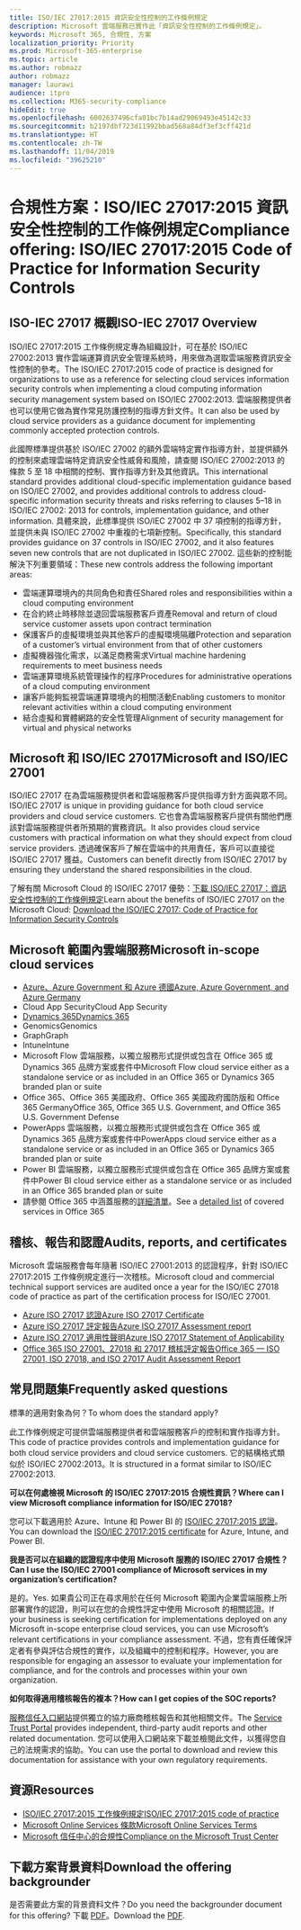 ```yaml
---
title: ISO/IEC 27017:2015 資訊安全性控制的工作條例規定
description: Microsoft 雲端服務已實作此「資訊安全性控制的工作條例規定」。
keywords: Microsoft 365, 合規性, 方案
localization_priority: Priority
ms.prod: Microsoft-365-enterprise
ms.topic: article
ms.author: robmazz
author: robmazz
manager: laurawi
audience: itpro
ms.collection: M365-security-compliance
hideEdit: true
ms.openlocfilehash: 6002637496cfa01bc7b14ad29069493e45142c33
ms.sourcegitcommit: b2197dbf723d11992bbad568a84df3ef3cff421d
ms.translationtype: HT
ms.contentlocale: zh-TW
ms.lasthandoff: 11/04/2019
ms.locfileid: "39625210"
---
```

# <a name="compliance-offering-isoiec-270172015-code-of-practice-for-information-security-controls"></a><span data-ttu-id="5eb13-104">合規性方案：ISO/IEC 27017:2015 資訊安全性控制的工作條例規定</span><span class="sxs-lookup"><span data-stu-id="5eb13-104">Compliance offering: ISO/IEC 27017:2015 Code of Practice for Information Security Controls</span></span>

## <a name="iso-iec-27017-overview"></a><span data-ttu-id="5eb13-105">ISO-IEC 27017 概觀</span><span class="sxs-lookup"><span data-stu-id="5eb13-105">ISO-IEC 27017 Overview</span></span>

<span data-ttu-id="5eb13-106">ISO/IEC 27017:2015 工作條例規定專為組織設計，可在基於 ISO/IEC 27002:2013 實作雲端運算資訊安全管理系統時，用來做為選取雲端服務資訊安全性控制的參考。</span><span class="sxs-lookup"><span data-stu-id="5eb13-106">The ISO/IEC 27017:2015 code of practice is designed for organizations to use as a reference for selecting cloud services information security controls when implementing a cloud computing information security management system based on ISO/IEC 27002:2013.</span></span> <span data-ttu-id="5eb13-107">雲端服務提供者也可以使用它做為實作常見防護控制的指導方針文件。</span><span class="sxs-lookup"><span data-stu-id="5eb13-107">It can also be used by cloud service providers as a guidance document for implementing commonly accepted protection controls.</span></span>

<span data-ttu-id="5eb13-108">此國際標準提供基於 ISO/IEC 27002 的額外雲端特定實作指導方針，並提供額外的控制來處理雲端特定資訊安全性威脅和風險，請查閱 ISO/IEC 27002:2013 的條款 5 至 18 中相關的控制、實作指導方針及其他資訊。</span><span class="sxs-lookup"><span data-stu-id="5eb13-108">This international standard provides additional cloud-specific implementation guidance based on ISO/IEC 27002, and provides additional controls to address cloud-specific information security threats and risks referring to clauses 5–18 in ISO/IEC 27002: 2013 for controls, implementation guidance, and other information.</span></span> <span data-ttu-id="5eb13-109">具體來說，此標準提供 ISO/IEC 27002 中 37 項控制的指導方針，並提供未與 ISO/IEC 27002 中重複的七項新控制。</span><span class="sxs-lookup"><span data-stu-id="5eb13-109">Specifically, this standard provides guidance on 37 controls in ISO/IEC 27002, and it also features seven new controls that are not duplicated in ISO/IEC 27002.</span></span> <span data-ttu-id="5eb13-110">這些新的控制能解決下列重要領域：</span><span class="sxs-lookup"><span data-stu-id="5eb13-110">These new controls address the following important areas:</span></span>

- <span data-ttu-id="5eb13-111">雲端運算環境內的共同角色和責任</span><span class="sxs-lookup"><span data-stu-id="5eb13-111">Shared roles and responsibilities within a cloud computing environment</span></span>
- <span data-ttu-id="5eb13-112">在合約終止時移除並退回雲端服務客戶資產</span><span class="sxs-lookup"><span data-stu-id="5eb13-112">Removal and return of cloud service customer assets upon contract termination</span></span>
- <span data-ttu-id="5eb13-113">保護客戶的虛擬環境並與其他客戶的虛擬環境隔離</span><span class="sxs-lookup"><span data-stu-id="5eb13-113">Protection and separation of a customer’s virtual environment from that of other customers</span></span>
- <span data-ttu-id="5eb13-114">虛擬機器強化需求，以滿足商務需求</span><span class="sxs-lookup"><span data-stu-id="5eb13-114">Virtual machine hardening requirements to meet business needs</span></span>
- <span data-ttu-id="5eb13-115">雲端運算環境系統管理操作的程序</span><span class="sxs-lookup"><span data-stu-id="5eb13-115">Procedures for administrative operations of a cloud computing environment</span></span>
- <span data-ttu-id="5eb13-116">讓客戶能夠監視雲端運算環境內的相關活動</span><span class="sxs-lookup"><span data-stu-id="5eb13-116">Enabling customers to monitor relevant activities within a cloud computing environment</span></span>
- <span data-ttu-id="5eb13-117">結合虛擬和實體網路的安全性管理</span><span class="sxs-lookup"><span data-stu-id="5eb13-117">Alignment of security management for virtual and physical networks</span></span>

## <a name="microsoft-and-isoiec-27017"></a><span data-ttu-id="5eb13-118">Microsoft 和 ISO/IEC 27017</span><span class="sxs-lookup"><span data-stu-id="5eb13-118">Microsoft and ISO/IEC 27001</span></span>

<span data-ttu-id="5eb13-119">ISO/IEC 27017 在為雲端服務提供者和雲端服務客戶提供指導方針方面與眾不同。</span><span class="sxs-lookup"><span data-stu-id="5eb13-119">ISO/IEC 27017 is unique in providing guidance for both cloud service providers and cloud service customers.</span></span> <span data-ttu-id="5eb13-120">它也會為雲端服務客戶提供有關他們應該對雲端服務提供者所預期的實務資訊。</span><span class="sxs-lookup"><span data-stu-id="5eb13-120">It also provides cloud service customers with practical information on what they should expect from cloud service providers.</span></span> <span data-ttu-id="5eb13-121">透過確保客戶了解在雲端中的共用責任，客戶可以直接從 ISO/IEC 27017 獲益。</span><span class="sxs-lookup"><span data-stu-id="5eb13-121">Customers can benefit directly from ISO/IEC 27017 by ensuring they understand the shared responsibilities in the cloud.</span></span>

<span data-ttu-id="5eb13-122">了解有關 Microsoft Cloud 的 ISO/IEC 27017 優勢：[下載 ISO/IEC 27017：資訊安全性控制的工作條例規定](https://aka.ms/iso27017-backgrounder)</span><span class="sxs-lookup"><span data-stu-id="5eb13-122">Learn about the benefits of ISO/IEC 27017 on the Microsoft Cloud: [Download the ISO/IEC 27017: Code of Practice for Information Security Controls](https://aka.ms/iso27017-backgrounder)</span></span>

## <a name="microsoft-in-scope-cloud-services"></a><span data-ttu-id="5eb13-123">Microsoft 範圍內雲端服務</span><span class="sxs-lookup"><span data-stu-id="5eb13-123">Microsoft in-scope cloud services</span></span>

- [<span data-ttu-id="5eb13-124">Azure、Azure Government 和 Azure 德國</span><span class="sxs-lookup"><span data-stu-id="5eb13-124">Azure, Azure Government, and Azure Germany</span></span>](https://aka.ms/AzureCompliance)
- <span data-ttu-id="5eb13-125">Cloud App Security</span><span class="sxs-lookup"><span data-stu-id="5eb13-125">Cloud App Security</span></span>
- [<span data-ttu-id="5eb13-126">Dynamics 365</span><span class="sxs-lookup"><span data-stu-id="5eb13-126">Dynamics 365</span></span>](https://aka.ms/d365-compliance-list)
- <span data-ttu-id="5eb13-127">Genomics</span><span class="sxs-lookup"><span data-stu-id="5eb13-127">Genomics</span></span>
- <span data-ttu-id="5eb13-128">Graph</span><span class="sxs-lookup"><span data-stu-id="5eb13-128">Graph</span></span>
- <span data-ttu-id="5eb13-129">Intune</span><span class="sxs-lookup"><span data-stu-id="5eb13-129">Intune</span></span>
- <span data-ttu-id="5eb13-130">Microsoft Flow 雲端服務，以獨立服務形式提供或包含在 Office 365 或 Dynamics 365 品牌方案或套件中</span><span class="sxs-lookup"><span data-stu-id="5eb13-130">Microsoft Flow cloud service either as a standalone service or as included in an Office 365 or Dynamics 365 branded plan or suite</span></span>
- <span data-ttu-id="5eb13-131">Office 365、Office 365 美國政府、Office 365 美國政府國防版和 Office 365 Germany</span><span class="sxs-lookup"><span data-stu-id="5eb13-131">Office 365, Office 365 U.S. Government, and Office 365 U.S. Government Defense</span></span>
- <span data-ttu-id="5eb13-132">PowerApps 雲端服務，以獨立服務形式提供或包含在 Office 365 或 Dynamics 365 品牌方案或套件中</span><span class="sxs-lookup"><span data-stu-id="5eb13-132">PowerApps cloud service either as a standalone service or as included in an Office 365 or Dynamics 365 branded plan or suite</span></span>
- <span data-ttu-id="5eb13-133">Power BI 雲端服務，以獨立服務形式提供或包含在 Office 365 品牌方案或套件中</span><span class="sxs-lookup"><span data-stu-id="5eb13-133">Power BI cloud service either as a standalone service or as included in an Office 365 branded plan or suite</span></span>
- <span data-ttu-id="5eb13-134">請參閱 Office 365 中涵蓋服務的[詳細清單](https://go.microsoft.com/fwlink/p/?linkid=2077751)。</span><span class="sxs-lookup"><span data-stu-id="5eb13-134">See a [detailed list](https://go.microsoft.com/fwlink/p/?linkid=2077751) of covered services in Office 365</span></span>

## <a name="audits-reports-and-certificates"></a><span data-ttu-id="5eb13-135">稽核、報告和認證</span><span class="sxs-lookup"><span data-stu-id="5eb13-135">Audits, reports, and certificates</span></span>

<span data-ttu-id="5eb13-136">Microsoft 雲端服務會每年隨著 ISO/IEC 27001:2013 的認證程序，針對 ISO/IEC 27017:2015 工作條例規定進行一次稽核。</span><span class="sxs-lookup"><span data-stu-id="5eb13-136">Microsoft cloud and commercial technical support services are audited once a year for the ISO/IEC 27018 code of practice as part of the certification process for ISO/IEC 27001.</span></span>

- [<span data-ttu-id="5eb13-137">Azure ISO 27017 認證</span><span class="sxs-lookup"><span data-stu-id="5eb13-137">Azure ISO 27017 Certificate</span></span>](https://go.microsoft.com/fwlink/p/?linkid=2078005)
- [<span data-ttu-id="5eb13-138">Azure ISO 27017 評定報告</span><span class="sxs-lookup"><span data-stu-id="5eb13-138">Azure ISO 27017 Assessment report</span></span>](https://go.microsoft.com/fwlink/p/?linkid=2078010)
- [<span data-ttu-id="5eb13-139">Azure ISO 27017 適用性聲明</span><span class="sxs-lookup"><span data-stu-id="5eb13-139">Azure ISO 27017 Statement of Applicability</span></span>](https://aka.ms/azureiso27017StatementofApplicability)
- [<span data-ttu-id="5eb13-140">Office 365 ISO 27001、27018 和 27017 稽核評定報告</span><span class="sxs-lookup"><span data-stu-id="5eb13-140">Office 365 — ISO 27001, ISO 27018, and ISO 27017 Audit Assessment Report</span></span>](https://aka.ms/o365isoreport)

## <a name="frequently-asked-questions"></a><span data-ttu-id="5eb13-141">常見問題集</span><span class="sxs-lookup"><span data-stu-id="5eb13-141">Frequently asked questions</span></span>

<span data-ttu-id="5eb13-142">標準的適用對象為何？</span><span class="sxs-lookup"><span data-stu-id="5eb13-142">To whom does the standard apply?</span></span>

<span data-ttu-id="5eb13-143">此工作條例規定可提供雲端服務提供者和雲端服務客戶的控制和實作指導方針。</span><span class="sxs-lookup"><span data-stu-id="5eb13-143">This code of practice provides controls and implementation guidance for both cloud service providers and cloud service customers.</span></span> <span data-ttu-id="5eb13-144">它的結構格式類似於 ISO/IEC 27002:2013。</span><span class="sxs-lookup"><span data-stu-id="5eb13-144">It is structured in a format similar to ISO/IEC 27002:2013.</span></span>

<span data-ttu-id="5eb13-145">**可以在何處檢視 Microsoft 的 ISO/IEC 27017:2015 合規性資訊？**</span><span class="sxs-lookup"><span data-stu-id="5eb13-145">**Where can I view Microsoft compliance information for ISO/IEC 27018?**</span></span>

<span data-ttu-id="5eb13-146">您可以下載適用於 Azure、Intune 和 Power BI 的 [ISO/IEC 27017:2015 認證](https://aka.ms/azureiso27017)。</span><span class="sxs-lookup"><span data-stu-id="5eb13-146">You can download the [ISO/IEC 27017:2015 certificate](https://aka.ms/azureiso27017) for Azure, Intune, and Power BI.</span></span>

<span data-ttu-id="5eb13-147">**我是否可以在組織的認證程序中使用 Microsoft 服務的 ISO/IEC 27017 合規性？**</span><span class="sxs-lookup"><span data-stu-id="5eb13-147">**Can I use the ISO/IEC 27001 compliance of Microsoft services in my organization’s certification?**</span></span>

<span data-ttu-id="5eb13-148">是的。</span><span class="sxs-lookup"><span data-stu-id="5eb13-148">Yes.</span></span> <span data-ttu-id="5eb13-149">如果貴公司正在尋求用於在任何 Microsoft 範圍內企業雲端服務上所部署實作的認證，則可以在您的合規性評定中使用 Microsoft 的相關認證。</span><span class="sxs-lookup"><span data-stu-id="5eb13-149">If your business is seeking certification for implementations deployed on any Microsoft in-scope enterprise cloud services, you can use Microsoft’s relevant certifications in your compliance assessment.</span></span> <span data-ttu-id="5eb13-150">不過，您有責任確保評定者有參與評估合規性的實作，以及組織中的控制和程序。</span><span class="sxs-lookup"><span data-stu-id="5eb13-150">However, you are responsible for engaging an assessor to evaluate your implementation for compliance, and for the controls and processes within your own organization.</span></span>

<span data-ttu-id="5eb13-151">**如何取得適用稽核報告的複本？**</span><span class="sxs-lookup"><span data-stu-id="5eb13-151">**How can I get copies of the SOC reports?**</span></span>

<span data-ttu-id="5eb13-152">[服務信任入口網站](https://aka.ms/stphelp)提供獨立的協力廠商稽核報告和其他相關文件。</span><span class="sxs-lookup"><span data-stu-id="5eb13-152">The [Service Trust Portal](https://aka.ms/stphelp) provides independent, third-party audit reports and other related documentation.</span></span> <span data-ttu-id="5eb13-153">您可以使用入口網站來下載並檢閱此文件，以獲得您自己的法規需求的協助。</span><span class="sxs-lookup"><span data-stu-id="5eb13-153">You can use the portal to download and review this documentation for assistance with your own regulatory requirements.</span></span>

## <a name="resources"></a><span data-ttu-id="5eb13-154">資源</span><span class="sxs-lookup"><span data-stu-id="5eb13-154">Resources</span></span>

- [<span data-ttu-id="5eb13-155">ISO/IEC 27017:2015 工作條例規定</span><span class="sxs-lookup"><span data-stu-id="5eb13-155">ISO/IEC 27017:2015 code of practice</span></span>](https://www.iso.org/iso/iso_catalogue/catalogue_tc/catalogue_detail.htm?csnumber=43757)
- [<span data-ttu-id="5eb13-156">Microsoft Online Services 條款</span><span class="sxs-lookup"><span data-stu-id="5eb13-156">Microsoft Online Services Terms</span></span>](https://aka.ms/Online-Services-Terms)
- [<span data-ttu-id="5eb13-157">Microsoft 信任中心的合規性</span><span class="sxs-lookup"><span data-stu-id="5eb13-157">Compliance on the Microsoft Trust Center</span></span>](https://www.microsoft.com/trust-center/compliance/compliance-overview)

## <a name="download-the-offering-backgrounder"></a><span data-ttu-id="5eb13-158">下載方案背景資料</span><span class="sxs-lookup"><span data-stu-id="5eb13-158">Download the offering backgrounder</span></span>

<span data-ttu-id="5eb13-159">是否需要此方案的背景資料文件？</span><span class="sxs-lookup"><span data-stu-id="5eb13-159">Do you need the backgrounder document for this offering?</span></span> <span data-ttu-id="5eb13-160">下載 [PDF](https://download.microsoft.com/download/7/7/9/7799D02B-A97A-48E0-A057-C19DD543BB24/ISO-IEC-27017_backgrounder.pdf)。</span><span class="sxs-lookup"><span data-stu-id="5eb13-160">Download the [PDF](https://download.microsoft.com/download/7/7/9/7799D02B-A97A-48E0-A057-C19DD543BB24/ISO-IEC-27017_backgrounder.pdf).</span></span>
